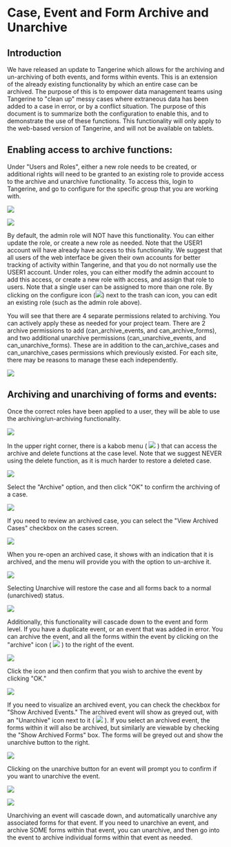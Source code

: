 # Case, Event and Form Archive and Unarchive

## Introduction

We have released an update to Tangerine which allows for the archiving and un-archiving of both events, and forms within events. This is an extension of the already existing functionality by which an entire case can be archived. The purpose of this is to empower data management teams using Tangerine to "clean up" messy cases where extraneous data has been added to a case in error, or by a conflict situation. The purpose of this document is to summarize both the configuration to enable this, and to demonstrate the use of these functions. This functionality will only apply to the web-based version of Tangerine, and will not be available on tablets.

## Enabling access to archive functions:

Under "Users and Roles", either a new role needs to be created, or additional rights will need to be granted to an existing role to provide access to the archive and unarchive functionality. To access this, login to Tangerine, and go to configure for the specific group that you are working with.

![](./assets/tangerine-configure.png)

![](./assets/tangerine-configure-security.png)

By default, the admin role will NOT have this functionality. You can either update the role, or create a new role as needed. Note that the USER1 account will have already have access to this functionality. We suggest that all users of the web interface be given their own accounts for better tracking of activity within Tangerine, and that you do not normally use the USER1 account. Under roles, you can either modify the admin account to add this access, or create a new role with access, and assign that role to users. Note that a single user can be assigned to more than one role. By clicking on the configure icon (![](./assets/tangerine-security-checkbox.png)) next to the trash can icon, you can edit an existing role (such as the admin role above).

You will see that there are 4 separate permissions related to archiving. You can actively apply these as needed for your project team. There are 2 archive permissions to add (can\_archive\_events, and can\_archive\_forms), and two additional unarchive permissions (can\_unarchive\_events, and can\_unarchive\_forms). These are in addition to the can\_archive\_cases and can\_unarchive\_cases permissions which previously existed. For each site, there may be reasons to manage these each independently.

 ![](./assets/tangerine-security-permissions.png)

## Archiving and unarchiving of forms and events:
Once the correct roles have been applied to a user, they will be able to use the archiving/un-archiving functionality.

 ![](./assets/tangerine-case-archive.png)

In the upper right corner, there is a kabob menu ( ![](./assets/tangerine-kabob.png) ) that can access the archive and delete functions at the case level. Note that we suggest NEVER using the delete function, as it is much harder to restore a deleted case.

 ![](./assets/tangerine-case-archive-dropdown.png)

Select the "Archive" option, and then click "OK" to confirm the archiving of a case.

 ![](./assets/tangerine-case-archive-warning.png)

If you need to review an archived case, you can select the "View Archived Cases" checkbox on the cases screen.

 ![](./assets/tangerine-case-show-archived.png)

When you re-open an archived case, it shows with an indication that it is archived, and the menu will provide you with the option to un-archive it.

 ![](./assets/tangerine-case-archived-reopen.png)

Selecting Unarchive will restore the case and all forms back to a normal (unarchived) status.

 ![](./assets/tangerine-case-unarchive-dropdown.png)

Additionally, this functionality will cascade down to the event and form level. If you have a duplicate event, or an event that was added in error. You can archive the event, and all the forms within the event by clicking on the "archive" icon ( 
 ![](./assets/tangerine-archive-button.png) ) to the right of the event.


 ![](./assets/tangerine-event-archive.png)

Click the icon and then confirm that you wish to archive the event by clicking "OK." 

 ![](./assets/tangerine-event-archive-warning.png)

If you need to visualize an archived event, you can check the checkbox for "Show Archived Events." The archived event will show as greyed out, with an "Unarchive" icon next to it ( ![](./assets/tangerine-unarchive-button.png) ). If you select an archived event, the forms within it will also be archived, but similarly are viewable by checking the "Show Archived Forms" box. The forms will be greyed out and show the unarchive button to the right.

 ![](./assets/tangerine-event-unarchive.png)

Clicking on the unarchive button for an event will prompt you to confirm if you want to unarchive the event.

 ![](./assets/tangerine-event-unarchive-warning.png)

 ![](./assets/tangerine-event-show-archived.png)

Unarchiving an event will cascade down, and automatically unarchive any associated forms for that event. If you need to unarchive an event, and archive SOME forms within that event, you can unarchive, and then go into the event to archive individual forms within that event as needed.